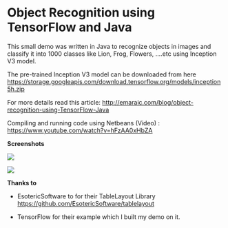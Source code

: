 # Object Recognition using TensorFlow and Java

This small demo was written in Java to recognize objects in images and classify it into 1000 classes like Lion, Frog, Flowers, ....etc using Inception V3 model.

The pre-trained Inception V3 model can be downloaded from  here https://storage.googleapis.com/download.tensorflow.org/models/inception5h.zip 

For more details read this article: http://emaraic.com/blog/object-recognition-using-TensorFlow-Java

Compiling and running code using Netbeans (Video) : https://www.youtube.com/watch?v=hFzAA0xHbZA

**Screenshots**

![](http://emaraic.com/assets/img/posts/machine-learning/example-1.png)

![](http://emaraic.com/assets/img/posts/machine-learning/example-3.png)







**Thanks to**
- EsotericSoftware to for their TableLayout Library https://github.com/EsotericSoftware/tablelayout

- TensorFlow for their example which I built my demo on it.
